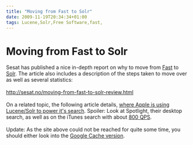 ```yaml
---
title: "Moving from Fast to Solr"
date: 2009-11-19T20:34:34+01:00
tags: Lucene,Solr,Free Software,fast,
---
```


# Moving from Fast to Solr


Sesat has published a nice in-depth report on why to move from <a 
href="http://www.microsoft.com/enterprisesearch/en/us/fast-customer.aspx">Fast</a> to <a 
href="http://lucene.apache.org/solr">Solr</a>. The article also includes a description of the steps taken to move over 
as well as several statistics:<br><br><a 
href="http://sesat.no/moving-from-fast-to-solr-review.html">http://sesat.no/moving-from-fast-to-solr-review.html</a><br>
<br>On a related topic, the following article details, <a 
href="http://www.dailyfinance.com/2009/11/04/mobile-search-heres-why-apple-may-take-on-google/">where Apple is using 
Lucene/Solr to power it's search</a>. Spoiler: Look at Spotlight, their desktop search, as well as on the iTunes search 
with about <a href="http://www.jroller.com/otis/entry/apple_itunes_and_lucene">800 QPS</a>.<br><br>Update: As the site 
above could not be reached for quite some time, you should either look into the <a 
href="http://209.85.229.132/search?q=cache:6D5LxPxoTp4J:sesat.no/moving-from-fast-to-solr-review.html+http://sesat.no/mo
ving-from-fast-to-solr-review.html&cd=1&hl=en&ct=clnk">Google Cache version</a>.<br><br>
